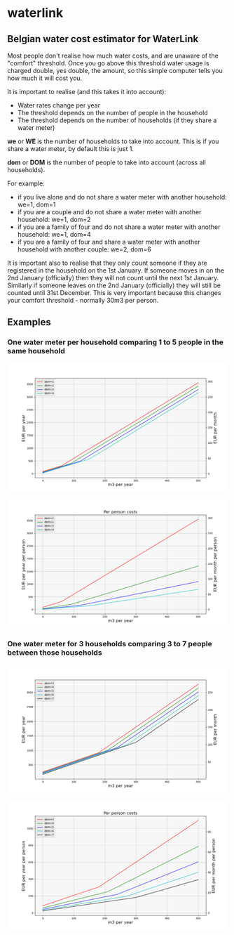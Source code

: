 # waterlink

## Belgian water cost estimator for WaterLink

Most people don't realise how much water costs, and are unaware of the "comfort" threshold.
Once you go above this threshold water usage is charged double, yes double, the amount, so this simple computer tells you how much it will cost you.

It is important to realise (and this takes it into account):

- Water rates change per year
- The threshold depends on the number of people in the household
- The threshold depends on the number of households (if they share a water meter)

**we** or **WE** is the number of households to take into account. This is if you share a water meter, by default this is just 1.

**dom** or **DOM** is the number of people to take into account (across all households).

For example:

- if you live alone and do not share a water meter with another household: we=1, dom=1
- if you are a couple and do not share a water meter with another household: we=1, dom=2
- if you are a family of four and do not share a water meter with another household: we=1, dom=4
- if you are a family of four and share a water meter with another household with another couple: we=2, dom=6

It is important also to realise that they only count someone if they are registered in the household on the 1st January. If someone moves in on the 2nd January (officially) then they will not count until the next 1st January. Similarly if someone leaves on the 2nd January (officially) they will still be counted until 31st December. This is very important because this changes your comfort threshold - normally 30m3 per person.

## Examples
### One water meter per household comparing 1 to 5 people in the same household

![we1](https://github.com/thomasms/waterlink/blob/master/figures/we1_dom_compare.png)

![we1_pp](https://github.com/thomasms/waterlink/blob/master/figures/we1_dom_compare_pp.png)

### One water meter for 3 households comparing 3 to 7 people between those households

![we1](https://github.com/thomasms/waterlink/blob/master/figures/we3_dom_compare.png)

![we1_pp](https://github.com/thomasms/waterlink/blob/master/figures/we3_dom_compare_pp.png)